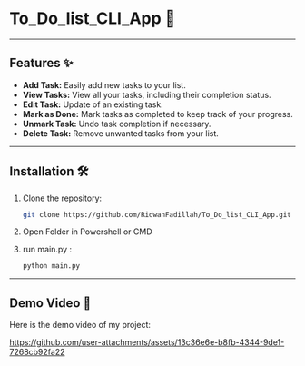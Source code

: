 # To_Do_list_CLI_App 🚀

---

## Features ✨  
- **Add Task:** Easily add new tasks to your list.  
- **View Tasks:** View all your tasks, including their completion status.
- **Edit Task:** Update of an existing task.  
- **Mark as Done:** Mark tasks as completed to keep track of your progress.  
- **Unmark Task:** Undo task completion if necessary.  
- **Delete Task:** Remove unwanted tasks from your list.  

---

## Installation 🛠️  
1. Clone the repository:  
   ```bash
   git clone https://github.com/RidwanFadillah/To_Do_list_CLI_App.git
   ```

2. Open Folder in Powershell or CMD

3. run main.py :
   ```bash
   python main.py
   ```

---


## Demo Video 🎥

Here is the demo video of my project:

https://github.com/user-attachments/assets/13c36e6e-b8fb-4344-9de1-7268cb92fa22




  
